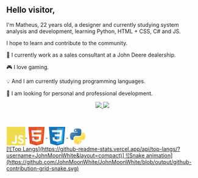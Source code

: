 ## Hello visitor,

I'm Matheus, 22 years old, a designer and currently studying system analysis and development, learning Python, HTML + CSS, C# and JS. 

I hope to learn and contribute to the community.

🏬 I currently work as a sales consultant at a John Deere dealership.

🎮 I love gaming.

💡 And I am currently studying programming languages.

🔋 I am looking for personal and professional development.

<div align="center">
  <a href="https://github.com/JohnMoonWhite">
  <img height="180em" src="https://github-readme-stats.vercel.app/api?username=JohnMoonWhite&show_icons=true&theme=dark&include_all_commits=true&count_private=true"/>
  <img height="200em" src="https://wakatime.com/share/@64cba239-aa0f-4850-8982-138303c463a0/b530b0f0-1b0f-44bf-baca-e1280d0a7363.svg"/>
  
</div>
  
  ##
  <div style="display: inline_block"><br>
  <img align="center" alt="Mat-Js" height="50" width="50" src="https://raw.githubusercontent.com/devicons/devicon/master/icons/javascript/javascript-plain.svg">
  <img align="center" alt="Mat-HTML" height="50" width="50" src="https://raw.githubusercontent.com/devicons/devicon/master/icons/html5/html5-original.svg">
  <img align="center" alt="Mat-CSS" height="50" width="50" src="https://raw.githubusercontent.com/devicons/devicon/master/icons/css3/css3-original.svg">
  <img align="center" alt="Mat-Python" height="50" width="50" src="https://raw.githubusercontent.com/devicons/devicon/master/icons/python/python-original.svg">
</div>

   
<div> 
[![Top Langs](https://github-readme-stats.vercel.app/api/top-langs/?username=JohnMoonWhite&layout=compact)]
  ![Snake animation](https://github.com/JohnMoonWhite/JohnMoonWhite/blob/output/github-contribution-grid-snake.svg)
 
</div>
